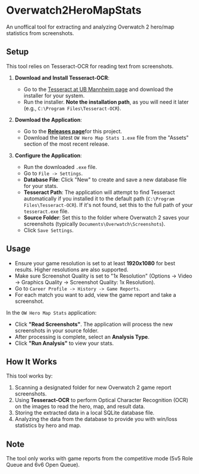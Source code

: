 # Overwatch2HeroMapStats

An unoffical tool for extracting and analyzing Overwatch 2 hero/map statistics from screenshots.

## Setup

This tool relies on Tesseract-OCR for reading text from screenshots.

1.  **Download and Install Tesseract-OCR**:
    *   Go to the [Tesseract at UB Mannheim page](https://github.com/UB-Mannheim/tesseract/wiki) and download the installer for your system.
    *   Run the installer. **Note the installation path**, as you will need it later (e.g., `C:\Program Files\Tesseract-OCR`).

2.  **Download the Application**:
    *   Go to the [**Releases page**](https://github.com/Coldskin-OW/OW2-Hero-Map-Stats/releases)for this project.
    *   Download the latest `OW Hero Map Stats 1.exe` file from the "Assets" section of the most recent release.

3.  **Configure the Application**:
    *   Run the downloaded `.exe` file.
    *   Go to `File -> Settings`.
    *   **Database File**: Click "New" to create and save a new database file for your stats.
    *   **Tesseract Path**: The application will attempt to find Tesseract automatically if you installed it to the default path (`C:\Program Files\Tesseract-OCR`). If it's not found, set this to the full path of your `tesseract.exe` file.
    *   **Source Folder**: Set this to the folder where Overwatch 2 saves your screenshots (typically `Documents\Overwatch\Screenshots`).
    *   Click `Save Settings`.

## Usage

- Ensure your game resolution is set to at least **1920x1080** for best results. Higher resolutions are also supported.
- Make sure Screenshot Quality is set to "1x Resolution" (Options -> Video -> Graphics Quality -> Screenshot Quality: 1x Resolution).
- Go to `Career Profile -> History -> Game Reports`.
- For each match you want to add, view the game report and take a screenshot.

In the `OW Hero Map Stats` application:
- Click **"Read Screenshots"**. The application will process the new screenshots in your source folder.
- After processing is complete, select an **Analysis Type**.
- Click **"Run Analysis"** to view your stats.

## How It Works

This tool works by:
1.  Scanning a designated folder for new Overwatch 2 game report screenshots.
2.  Using **Tesseract-OCR** to perform Optical Character Recognition (OCR) on the images to read the hero, map, and result data.
3.  Storing the extracted data in a local SQLite database file.
4.  Analyzing the data from the database to provide you with win/loss statistics by hero and map.

## Note

The tool only works with game reports from the competitive mode (5v5 Role Queue and 6v6 Open Queue).